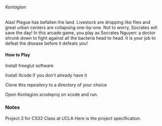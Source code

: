 ###### Kontagion

Alas! Plague has befallen the land. Livestock are dropping like flies and great urban centers are collapsing one-by-one. Not to worry, Socrates will save the day! In this arcade game, you play as Socrates Nguyen: a doctor shrunk down to fight against all the bacteria head to head. It is your job to defeat the disease before it defeats you!

#### How to Play
Install freeglut software

Install Xcode if you don't already have it

Clone this repository to a directory of your choice

Open Kontagion.xcodeproj on xcode and run.

### Notes
Project 3 for CS32 Class at UCLA Here is the project specification.

